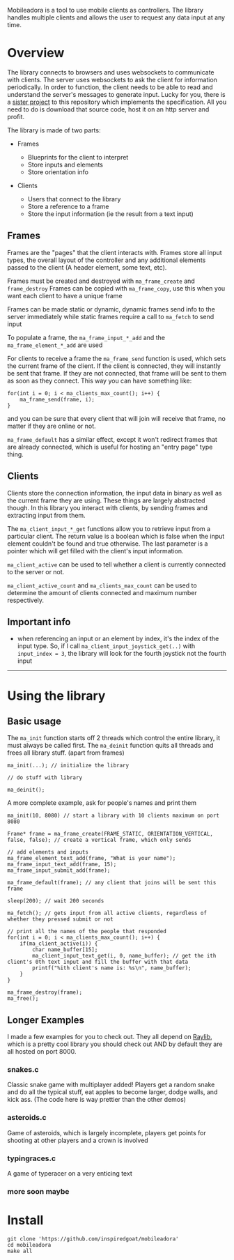 Mobileadora is a tool to use mobile clients as controllers. The library handles multiple clients and allows the user to request any data input at any time. 

# Overview
The library connects to browsers and uses websockets to communicate with clients. The server uses websockets to ask the client for information periodically. In order to function, the client needs to be able to read and understand the server's messages to generate input. Lucky for you, there is a [sister project](https://github.com/InspiredGoat/MobileadoraClient) to this repository which implements the specification. All you need to do is download that source code, host it on an http server and profit.

The library is made of two parts:

- Frames
	- Blueprints for the client to interpret
	- Store inputs and elements
	- Store orientation info

- Clients
	- Users that connect to the library
	- Store a reference to a frame
	- Store the input information (ie the result from a text input)


## Frames
Frames are the "pages" that the client interacts with. Frames store all input types, the overall layout of the controller and any additional elements passed to the client (A header element, some text, etc).


Frames must be created and destroyed with `ma_frame_create` and `frame_destroy`
Frames can be copied with `ma_frame_copy`, use this when you want each client to have a unique frame


Frames can be made static or dynamic, dynamic frames send info to the server immediately while static frames require a call to `ma_fetch` to send input

To populate a frame, the `ma_frame_input_*_add` and the `ma_frame_element_*_add` are used 

For clients to receive a frame the `ma_frame_send` function is used, which sets the current frame of the client. If the client is connected, they will instantly be sent that frame. If they are not connected, that frame will be sent to them as soon as they connect. This way you can have something like:
```
for(int i = 0; i < ma_clients_max_count(); i++) {
	ma_frame_send(frame, i);
}
```
and you can be sure that every client that will join will receive that frame, no matter if they are online or not.

`ma_frame_default` has a similar effect, except it won't redirect frames that are already connected, which is useful for hosting an "entry page" type thing.


## Clients
Clients store the connection information, the input data in binary as well as the current frame they are using. These things are largely abstracted though. In this library you interact with clients, by sending frames and extracting input from them.

The `ma_client_input_*_get` functions allow you to retrieve input from a particular client. The return value is a boolean which is false when the input element couldn't be found and true otherwise. The last parameter is a pointer which will get filled with the client's input information.

`ma_client_active` can be used to tell whether a client is currently connected to the server or not.

`ma_client_active_count` and `ma_clients_max_count` can be used to determine the amount of clients connected and maximum number respectively.


## Important info
- when referencing an input or an element by index, it's the index of the input type. So, if I call `ma_client_input_joystick_get(..)` with `input_index = 3`, the library will look for the fourth joystick not the fourth input

---

# Using the library

## Basic usage

The `ma_init` function starts off 2 threads which control the entire library, it must always be called first.
The `ma_deinit` function quits all threads and frees all library stuff. (apart from frames)
```
ma_init(...); // initialize the library

// do stuff with library

ma_deinit();
```

A more complete example, ask for people's names and print them
```
ma_init(10, 8080) // start a library with 10 clients maximum on port 8080

Frame* frame = ma_frame_create(FRAME_STATIC, ORIENTATION_VERTICAL, false, false); // create a vertical frame, which only sends 

// add elements and inputs
ma_frame_element_text_add(frame, "What is your name");
ma_frame_input_text_add(frame, 15);
ma_frame_input_submit_add(frame);

ma_frame_default(frame); // any client that joins will be sent this frame

sleep(200); // wait 200 seconds

ma_fetch(); // gets input from all active clients, regardless of whether they pressed submit or not

// print all the names of the people that responded
for(int i = 0; i < ma_clients_max_count(); i++) {
	if(ma_client_active(i)) {
		char name_buffer[15];
		ma_client_input_text_get(i, 0, name_buffer); // get the ith client's 0th text input and fill the buffer with that data
		printf("%ith client's name is: %s\n", name_buffer);
	}
}

ma_frame_destroy(frame);
ma_free();
```



## Longer Examples
I made a few examples for you to check out. They all depend on [Raylib](https://www.raylib.com/), which is a pretty cool library you should check out AND by default they are all hosted on port 8000.

### snakes.c
Classic snake game with multiplayer added! Players get a random snake and do all the typical stuff, eat apples to become larger, dodge walls, and kick ass. (The code here is way prettier than the other demos)

### asteroids.c
Game of asteroids, which is largely incomplete, players get points for shooting at other players and a crown is involved

### typingraces.c
A game of typeracer on a very enticing text

### more soon maybe


# Install

```
git clone 'https://github.com/inspiredgoat/mobileadora'
cd mobileadora
make all
```




